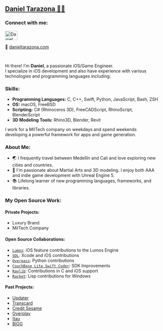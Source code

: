 <!-- Personal Website Header -->
<h2>
  <a href="https://danieltarazona.com" target="_blank" rel="noopener noreferrer">
    Daniel Tarazona 👨‍💻
  </a>
</h2>

<!-- Social Links -->
<h3 align="left">Connect with me:</h3>
<p align="left">
  <a href="https://www.linkedin.com/in/danieltarazona" target="_blank" rel="noopener noreferrer">
    <img 
      src="https://raw.githubusercontent.com/rahuldkjain/github-profile-readme-generator/master/src/images/icons/Social/linked-in-alt.svg" 
      alt="Daniel Tarazona on LinkedIn" 
      height="30" 
      width="40"
    />
  </a>
</p>

<p>
  🔗 <a href="https://danieltarazona.com" target="_blank" rel="noopener noreferrer">danieltarazona.com</a>
</p>

<br />

<!-- Introduction -->
<p>
  Hi there! I'm <strong>Daniel</strong>, a passionate iOS/Game Engineer.<br />
  I specialize in iOS development and also have experience with various technologies and programming languages including:
</p>

<!-- Skills Section -->
<h3>Skills:</h3>
<ul>
  <li><strong>Programming Languages:</strong> C, C++, Swift, Python, JavaScript, Bash, ZSH</li>
  <li><strong>OS:</strong> macOS, FreeBSD</li>
  <li><strong>Scripting:</strong> C# (Rhinoceros 3D), FreeCADScript, RhinoScript, BlenderScript</li>
  <li><strong>3D Modeling Tools:</strong> Rhino3D, Blender, Revit</li>
</ul>

<p>
  I work for a MilTech company on weekdays and spend weekends developing a powerful framework for apps and game generation.
</p>

<!-- About Me -->
<h3>About Me:</h3>
<ul>
  <li>🌏 I frequently travel between Medellín and Cali and love exploring new cities and countries.</li>
  <li>💪 I'm passionate about Martial Arts and 3D modeling. I enjoy both AAA and indie game development with Unreal Engine 5.</li>
  <li>📚 Lifelong learner of new programming languages, frameworks, and libraries.</li>
</ul>

<!-- Open Source Contributions -->
<h3>My Open Source Work:</h3>

<h4>Private Projects:</h4>
<ul>
  <li>Luxury Brand</li>
  <li>MilTech Company</li>
</ul>

<h4>Open Source Collaborations:</h4>
<ul>
  <li><a href="https://github.com/jmorton06/Lumos" target="_blank" rel="noopener noreferrer"><code>Lumos</code></a>: iOS feature contributions to the Lumos Engine</li>
  <li><a href="https://github.com/libsdl-org/SDL" target="_blank" rel="noopener noreferrer"><code>SDL</code></a>: Xcode and iOS contributions</li>
  <li><a href="https://github.com/wiktorn/Overpass-API" target="_blank" rel="noopener noreferrer"><code>Overpass</code></a>: Python contributions</li>
  <li><a href="https://github.com/couchbaselabs/couchbase-lite-swift-coder" target="_blank" rel="noopener noreferrer"><code>CouchBase Lite Swift Coder</code></a>: SDK Improvements</li>
  <li><a href="https://github.com/raysan5/raylib" target="_blank" rel="noopener noreferrer"><code>Raylib</code></a>: Contributions in C and iOS support</li>
  <li><a href="https://github.com/racket/racket" target="_blank" rel="noopener noreferrer"><code>Racket</code></a>: Lisp contributions for Windows</li>
</ul>

<h4>Past Projects:</h4>
<ul>
  <li><a href="https://Updater.com" target="_blank" rel="noopener noreferrer">Updater</a></li>
  <li><a href="https://Transcard.com" target="_blank" rel="noopener noreferrer">Transcard</a></li>
  <li><a href="https://CreditSesame.com" target="_blank" rel="noopener noreferrer">Credit Sesame</a></li>
  <li><a href="https://Overplay.com" target="_blank" rel="noopener noreferrer">Overplay</a></li>
  <li><a href="https://www.itau.com.uy/inst/" target="_blank" rel="noopener noreferrer">Itau</a></li>
  <li><a href="https://BIGG.fit" target="_blank" rel="noopener noreferrer">BIGG</a></li>
</ul>
